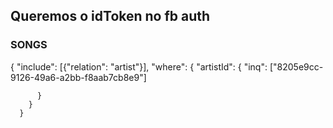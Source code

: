## Queremos o idToken no fb auth

### SONGS
{
        "include": [{"relation": "artist"}],
        "where": {
          "artistId": {
            "inq": ["8205e9cc-9126-49a6-a2bb-f8aab7cb8e9"]

          }
        }
      }
